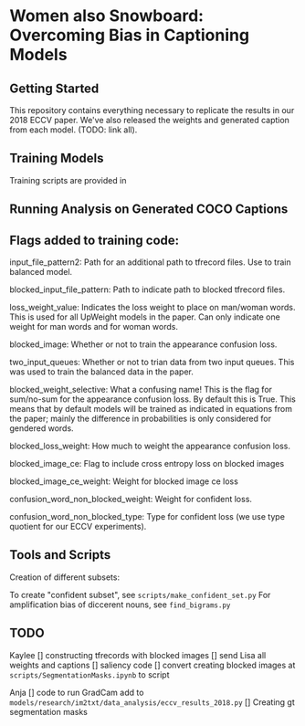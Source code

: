 # Women also Snowboard: Overcoming Bias in Captioning Models 

## Getting Started
This repository contains everything necessary to replicate the results in our 2018 ECCV paper. We've also released the weights and generated caption from each model. (TODO: link all).

## Training Models
Training scripts are provided in 

## Running Analysis on Generated COCO Captions



## Flags added to training code:

input_file_pattern2: Path for an additional path to tfrecord files.  Use to train balanced model.

blocked_input_file_pattern: Path to indicate path to blocked tfrecord files. 

loss_weight_value:  Indicates the loss weight to place on man/woman words.  This is used for all UpWeight models in the paper.  Can only indicate one weight for man words and for woman words.

blocked_image:  Whether or not to train the appearance confusion loss.

two_input_queues:  Whether or not to trian data from two input queues.  This was used to train the balanced data in the paper.

blocked_weight_selective:  What a confusing name!  This is the flag for sum/no-sum for the appearance confusion loss.  By default this is True.  This means that by default models will be trained as indicated in equations from the paper; mainly the difference in probabilities is only considered for gendered words.

blocked_loss_weight:  How much to weight the appearance confusion loss.

blocked_image_ce: Flag to include cross entropy loss on blocked images

blocked_image_ce_weight:  Weight for blocked image ce loss

confusion_word_non_blocked_weight:  Weight for confident loss.

confusion_word_non_blocked_type: Type for confident loss (we use type quotient for our ECCV experiments). 

## Tools and Scripts 

Creation of different subsets:

To create "confident subset", see `scripts/make_confident_set.py`
For amplification bias of diccerent nouns, see `find_bigrams.py`

## TODO
Kaylee
[] constructing tfrecords with blocked images
[] send Lisa all weights and captions
[] saliency code
[] convert creating blocked images at `scripts/SegmentationMasks.ipynb` to script

Anja
[] code to run GradCam add to `models/research/im2txt/data_analysis/eccv_results_2018.py`
[] Creating gt segmentation masks

